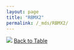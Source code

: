 ```yaml
---
layout: page
title: "RBMX2"
permalink: /_mds/RBMX2/
---
```


![](../../alns_9.28.22/aln_5HSAA089726_0.982.png?raw=true
)
[Back to Table](../../display)
